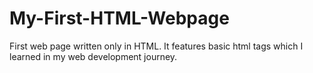 # My-First-HTML-Webpage
First web page written only in HTML. It features basic html tags which I learned in my web development journey.
